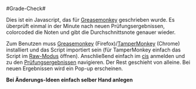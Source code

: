 #Grade-Check#

Dies ist ein Javascript, das für [Greasemonkey](https://addons.mozilla.org/de/firefox/addon/greasemonkey/) geschrieben wurde.
Es überprüft einmal in der Minute nach neuen Prüfungsergebnissen, colorcoded die Noten und gibt die Durchschnittsnote genauer wieder.

Zum Benutzen muss [Greasemonkey](https://addons.mozilla.org/de/firefox/addon/greasemonkey/)  (Firefox)/[TamperMonkey](https://chrome.google.com/webstore/detail/tampermonkey/dhdgffkkebhmkfjojejmpbldmpobfkfo?hl=de)  (Chrome) installiert und das Script importiert sein (für TamperMonkey einfach das Script im [Raw-Modus](https://github.com/nerdakademie/Grade-Check/raw/master/Grade-Check.user.js) öffnen).
Anschließend einfach im [cis](https://cis.nordakademie.de) anmelden und zu den [Prüfungsergebnissen](https://cis.nordakademie.de/pruefungsamt/pruefungsergebnisse/?no_cache=1) navigieren.
Der Rest geschieht von alleine.
Bei neuen Ergebnissen wird ein Pop-up erscheinen.

**Bei Änderungs-Ideen einfach selber Hand anlegen**
